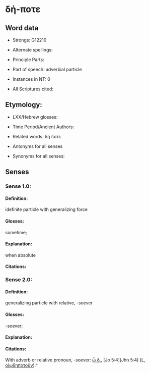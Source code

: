 # δή-ποτε 

<!-- Status: S2=NeedsFinalCheck -->
<!-- Lexica used for edits:   -->

## Word data

* Strongs: G12210

* Alternate spellings:



* Principle Parts: 


* Part of speech: adverbial particle

* Instances in NT: 0

* All Scriptures cited: 

## Etymology: 


* LXX/Hebrew glosses: 


* Time Period/Ancient Authors: 


* Related words: δή ποτε

* Antonyms for all senses

* Synonyms for all senses: 


## Senses 


### Sense  1.0: 

#### Definition: 

idefinite particle with generalizing force

#### Glosses: 

sometime; 

#### Explanation: 

when absolute

#### Citations: 

 

### Sense  2.0: 

#### Definition: 

generalizing particle with relative, -soever

#### Glosses: 

-soever; 

#### Explanation: 


#### Citations: 

With adverb or relative pronoun, -soever: [ᾦ δ.](), [Jo 5:4](Jhn 5:4) (L, [οἱῳδηποτοῦν]()).†
